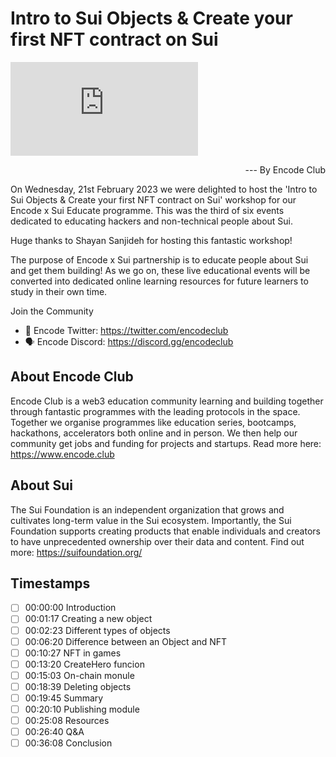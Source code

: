 # Intro to Sui Objects & Create your first NFT contract on Sui

<div class="video-wrapper">
  <iframe class="lazy-loaded" data-lazy-type="iframe" data-src="https://www.youtube.com/embed/99TTzB9nxN4" frameborder="0" allowfullscreen="allowfullscreen" src="https://www.youtube.com/embed/99TTzB9nxN4"></iframe>
</div>
<p align="right">--- By Encode Club</p>


On Wednesday, 21st February 2023 we were delighted to host the 'Intro to Sui Objects & Create your first NFT contract on Sui' workshop for our Encode x Sui Educate programme. This was the third of six events dedicated to educating hackers and non-technical people about Sui.

Huge thanks to Shayan Sanjideh for hosting this fantastic workshop!

The purpose of Encode x Sui partnership is to educate people about Sui and get them building! As we go on, these live educational events will be converted into dedicated online learning resources for future learners to study in their own time.

Join the Community

* 🐥 Encode Twitter: https://twitter.com/encodeclub 
* 🗣 Encode Discord: https://discord.gg/encodeclub

## About Encode Club
Encode Club is a web3 education community learning and building together through fantastic programmes with the leading protocols in the space. Together we organise programmes like education series, bootcamps, hackathons, accelerators both online and in person. We then help our community get jobs and funding for projects and startups. Read more here: https://www.encode.club 

## About Sui
The Sui Foundation is an independent organization that grows and cultivates long-term value in the Sui ecosystem. Importantly, the Sui Foundation supports creating products that enable individuals and creators to have unprecedented ownership over their data and content. Find out more: https://suifoundation.org/


## Timestamps

- [ ] 00:00:00 Introduction
- [ ] 00:01:17 Creating a new object
- [ ] 00:02:23 Different types of objects
- [ ] 00:06:20 Difference between an Object and NFT
- [ ] 00:10:27 NFT in games
- [ ] 00:13:20 CreateHero funcion
- [ ] 00:15:03 On-chain monule
- [ ] 00:18:39 Deleting objects
- [ ] 00:19:45 Summary
- [ ] 00:20:10 Publishing module
- [ ] 00:25:08 Resources
- [ ] 00:26:40 Q&A
- [ ] 00:36:08 Conclusion